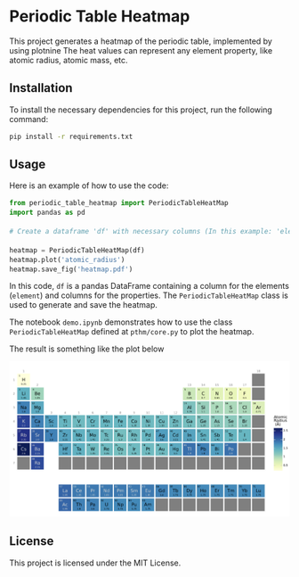 # Periodic Table Heatmap

This project generates a heatmap of the periodic table, implemented by using plotnine The heat values can represent any element property, like atomic radius, atomic mass, etc.

## Installation

To install the necessary dependencies for this project, run the following command:

```bash
pip install -r requirements.txt
```

## Usage

Here is an example of how to use the code:

```python
from periodic_table_heatmap import PeriodicTableHeatMap
import pandas as pd

# Create a dataframe 'df' with necessary columns (In this example: 'elements' and 'atomic_radius')

heatmap = PeriodicTableHeatMap(df)
heatmap.plot('atomic_radius')
heatmap.save_fig('heatmap.pdf')
```

In this code, `df` is a pandas DataFrame containing a column for the elements (`element`) and columns for the properties. The `PeriodicTableHeatMap` class is used to generate and save the heatmap.

The notebook `demo.ipynb` demonstrates how to use the class `PeriodicTableHeatMap` defined at `pthm/core.py` to plot the heatmap.

The result is something like the plot below

![periodic table heatmap](etc/atomic_radius.png "Atomic_radius")

## License

This project is licensed under the MIT License.
